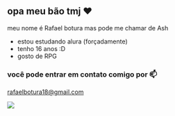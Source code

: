 ## opa meu bão tmj ❤️ 

meu nome é Rafael botura mas pode me chamar de Ash 

- estou estudando alura (forçadamente)
- tenho 16 anos :D
- gosto de RPG

 ### você pode entrar em contato comigo por 📫

rafaelbotura18@gmail.com

![](https://media1.tenor.com/m/i46nEmsCh3MAAAAd/guizo-some-guizo.gif)
